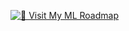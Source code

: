 [![🚀 Visit My ML Roadmap](https://img.shields.io/badge/%F0%9F%9A%80%20Live%20ML%20Site-Click%20Here-orange?style=for-the-badge&logo=githubpages&logoColor=white)](https://jvp008.github.io/ML-ROADMAP/)
